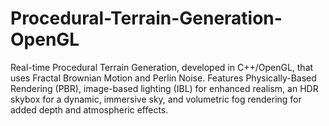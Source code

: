 # Procedural-Terrain-Generation-OpenGL
Real-time Procedural Terrain Generation, developed in C++/OpenGL, that uses Fractal Brownian Motion and Perlin Noise. Features Physically-Based Rendering (PBR), image-based lighting (IBL) for enhanced realism, an HDR skybox for a dynamic, immersive sky, and volumetric fog rendering for added depth and atmospheric effects.
